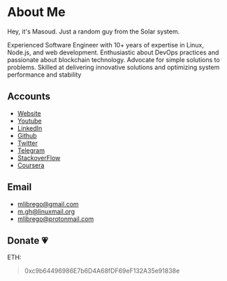 # About Me

Hey, it's Masoud. Just a random guy from the Solar system.

Experienced Software Engineer with 10+ years of expertise in Linux, Node.js, and web development. Enthusiastic about DevOps practices and passionate about blockchain technology. Advocate for simple solutions to problems. Skilled at delivering innovative solutions and optimizing system performance and stability

## Accounts

* [Website](http://mlibre.github.io)
* [Youtube](https://www.youtube.com/c/mlibrefree)
* [LinkedIn](https://www.linkedin.com/in/mlibre)
* [Github](https://github.com/mlibre)
* [Twitter](https://twitter.com/mlibreT)
* [Telegram](https://t.me/mlibre)
* [StackoverFlow](https://stackoverflow.com/users/3928320/mlibre?tab=profile)
* [Coursera](https://www.coursera.org/user/047d27bf0622aed97c516cbd49324729)

## Email

* <mlibrego@gmail.com>
* <m.gh@linuxmail.org>
* <mlibrego@protonmail.com>

## Donate :heartpulse:

ETH:
> 0xc9b64496986E7b6D4A68fDF69eF132A35e91838e
